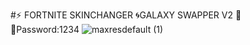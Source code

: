 #⚡️ FORTNITE SKINCHANGER 🌀GALAXY SWAPPER V2 🌌  
🔢Password:1234
![maxresdefault (1)](https://user-images.githubusercontent.com/113033715/196555040-b70f2ca9-55d4-4b02-a78e-f6ef85f6d5e6.jpg)








